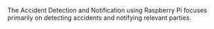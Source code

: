 The Accident Detection and Notification using Raspberry Pi focuses primarily on detecting accidents and notifying relevant parties.
